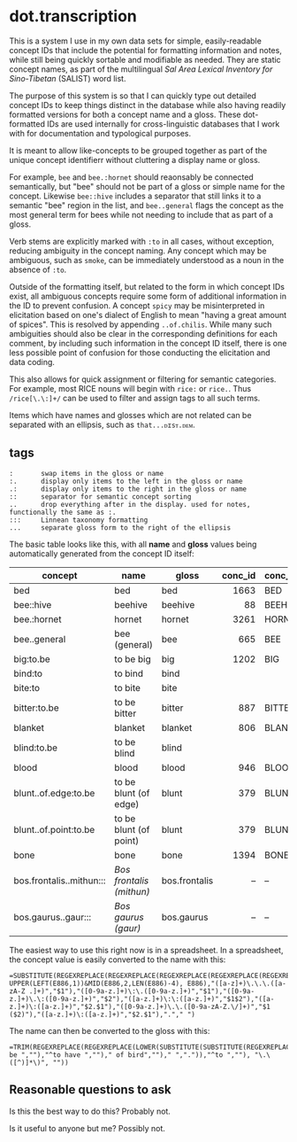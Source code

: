 # dot.transcription

This is a system I use in my own data sets for simple, easily-readable concept IDs that include the potential for formatting information and notes, while still being quickly sortable and modifiable as needed. They are static concept names, as part of the multilingual _Sal Area Lexical Inventory for Sino-Tibetan_ (SALIST) word list.

The purpose of this system is so that I can quickly type out detailed concept IDs to keep things distinct in the database while also having readily formatted versions for both a concept name and a gloss. These dot-formatted IDs are used internally for cross-linguistic databases that I work with for documentation and typological purposes.

It is meant to allow like-concepts to be grouped together as part of the unique concept identifierr without cluttering a display name or gloss. 

For example, `bee` and `bee.:hornet` should reaonsably be connected semantically, but "bee" should not be part of a gloss or simple name for the concept. Likewise `bee::hive` includes a separator that still links it to a semantic "bee" region in the list, and `bee..general` flags the concept as the most general term for bees while not needing to include that as part of a gloss.

Verb stems are explicitly marked with `:to` in all cases, without exception, reducing ambiguity in the concept naming. Any concept which may be ambiguous, such as `smoke`, can be immediately understood as a noun in the absence of `:to`.

Outside of the formatting itself, but related to the form in which concept IDs exist, all ambiguous concepts require some form of additional information in the ID to prevent confusion. A concept `spicy` may be misinterpreted in elicitation based on one's dialect of English to mean "having a great amount of spices". This is resolved by appending `..of.chilis`. While many such ambiguities should also be clear in the corresponding definitions for each comment, by including such information in the concept ID itself, there is one less possible point of confusion for those conducting the elicitation and data coding.

This also allows for quick assignment or filtering for semantic categories. For example, most RICE nouns will begin with `rice:` or `rice.`. Thus `/rice[\.\:]+/` can be used to filter and assign tags to all such terms.

Items which have names and glosses which are not related can be separated with an ellipsis, such as `that...ᴅɪsᴛ.ᴅᴇᴍ`.

## tags

```
:       swap items in the gloss or name
:.      display only items to the left in the gloss or name
.:      display only items to the right in the gloss or name
::      separator for semantic concept sorting
..      drop everything after in the display. used for notes, functionally the same as :.
:::     Linnean taxonomy formatting
...     separate gloss form to the right of the ellipsis
```

The basic table looks like this, with all **name** and **gloss** values being automatically generated from the concept ID itself:

| concept | name | gloss | conc_id | conc_name |
|--------------------------|------------------------|---------------|--------:|-----------|
| bed | bed | bed | 1663 | BED |
| bee::hive | beehive | beehive | 88 | BEEHIVE |
| bee.:hornet | hornet | hornet | 3261 | HORNET |
| bee..general | bee (general) | bee | 665 | BEE |
| big:to.be | to be big | big | 1202 | BIG |
| bind:to | to bind | bind | | |
| bite:to | to bite | bite | | |
| bitter:to.be | to be bitter | bitter | 887 | BITTER |
| blanket | blanket | blanket | 806 | BLANKET |
| blind:to.be | to be blind | blind | | |
| blood | blood | blood | 946 | BLOOD |
| blunt..of.edge:to.be | to be blunt (of edge) | blunt | 379 | BLUNT |
| blunt..of.point:to.be | to be blunt (of point) | blunt | 379 | BLUNT |
| bone | bone | bone | 1394 | BONE |
| bos.frontalis..mithun::: | _Bos frontalis (mithun)_ | bos.frontalis | – | – |
| bos.gaurus..gaur::: | _Bos gaurus (gaur)_ | bos.gaurus | – | – |

The easiest way to use this right now is in a spreadsheet. In a spreadsheet, the concept value is easily converted to the name with this:
```
=SUBSTITUTE(REGEXREPLACE(REGEXREPLACE(REGEXREPLACE(REGEXREPLACE(REGEXREPLACE(REGEXREPLACE(REGEXREPLACE(IF(RIGHT(A1,3)=":::", UPPER(LEFT(E886,1))&MID(E886,2,LEN(E886)-4), E886),"([a-z]+)\.\.\.([a-zA-Z .]+)","$1"),"([0-9a-z.]+)\:\.([0-9a-z.]+)","$1"),"([0-9a-z.]+)\.\:([0-9a-z.]+)","$2"),"([a-z.]+)\:\:([a-z.]+)","$1$2"),"([a-z.]+)\:([a-z.]+)","$2.$1"),"([0-9a-z.]+)\.\.([0-9a-zA-Z.\/]+)","$1 ($2)"),"([a-z.]+)\:([a-z.]+)","$2.$1"),"."," ")
```

The name can then be converted to the gloss with this:
```
=TRIM(REGEXREPLACE(REGEXREPLACE(LOWER(SUBSTITUTE(SUBSTITUTE(REGEXREPLACE(REGEXREPLACE(A1,"^to be ",""),"^to have ","")," of bird","")," ",".")),"^to ",""), "\.\([^)]*\)", ""))
```

## Reasonable questions to ask

Is this the best way to do this? Probably not.

Is it useful to anyone but me? Possibly not.
